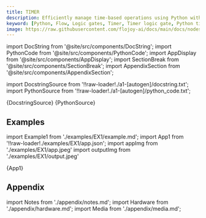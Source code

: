 ```yaml
---
title: TIMER
description: Efficiently manage time-based operations using Python with Flojoy's TIMER logic gate. The TIMER node sleeps for a specified number of seconds.
keyword: [Python, Flow, Logic gates, Timer, Timer logic gate, Python timer operations, Time"-"based data processing, Streamline time"-"sensitive tasks, Timer"-"driven transformations, Timer usage in Python, Python data analysis with timers, Accurate time"-"based insights, Data processing using TIMER logic gate, Time management using timers in Python]
image: https://raw.githubusercontent.com/flojoy-ai/docs/main/docs/nodes/LOGIC_GATES/TIMERS/TIMER/examples/EX1/output.jpeg
---
```


[//]: # (Custom component imports)

import DocString from '@site/src/components/DocString';
import PythonCode from '@site/src/components/PythonCode';
import AppDisplay from '@site/src/components/AppDisplay';
import SectionBreak from '@site/src/components/SectionBreak';
import AppendixSection from '@site/src/components/AppendixSection';

[//]: # (Docstring)

import DocstringSource from '!!raw-loader!./a1-[autogen]/docstring.txt';
import PythonSource from '!!raw-loader!./a1-[autogen]/python_code.txt';

<DocString>{DocstringSource}</DocString>
<PythonCode GLink='LOGIC_GATES/TIMERS/TIMER/TIMER.py'>{PythonSource}</PythonCode>

<SectionBreak />

[//]: # (Examples)

## Examples

import Example1 from './examples/EX1/example.md';
import App1 from '!!raw-loader!./examples/EX1/app.json';
import appImg from './examples/EX1/app.jpeg'
import outputImg from './examples/EX1/output.jpeg'

<AppDisplay 
    nodeLabel='TIMER'
    appImg={appImg}
    outputImg={outputImg}
    >
    {App1}
</AppDisplay>

<Example1 />

<SectionBreak />

[//]: # (Appendix)

## Appendix

import Notes from './appendix/notes.md';
import Hardware from './appendix/hardware.md';
import Media from './appendix/media.md';

<AppendixSection index={0} folderPath='nodes/LOGIC_GATES/TIMERS/TIMER/appendix/'><Notes /></AppendixSection>
<AppendixSection index={1} folderPath='nodes/LOGIC_GATES/TIMERS/TIMER/appendix/'><Hardware /></AppendixSection>
<AppendixSection index={2} folderPath='nodes/LOGIC_GATES/TIMERS/TIMER/appendix/'><Media /></AppendixSection>
